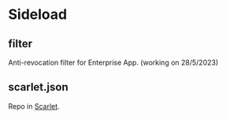 # Sideload
## filter
Anti-revocation filter for Enterprise App. (working on 28/5/2023)

## scarlet.json
Repo in [Scarlet](https://usescarlet.com).
